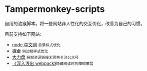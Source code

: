 # Tampermonkey-scripts
 自用的油猴脚本。将一些网站非人性化的交互优化，改善为自己的习惯。

 目前支持如下网站:

 - [node 中文网](http://nodejs.cn) `目录样式优化`
 - [掘金](http://juejin.im) `侧边栏样式优化`
 - [大力盘](https://www.dalipan.com) `获取资源链接无需再关注公众号`
 - [《深入浅出 webpack》](https://webpack.wuhaolin.cn/)`隐藏阅读时的障碍蒙层`

